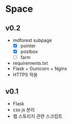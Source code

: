 # Space

## v0.2
- mdforest subpage
    - [x] pointer
    - [x] postbox
    - [ ] farm

- requirements.txt
- Flask + Gunicorn + Nginx
- HTTPS 적용

## v0.1
- Flask
- css js 분리
- 웹 스토리지 관련 스크립트

